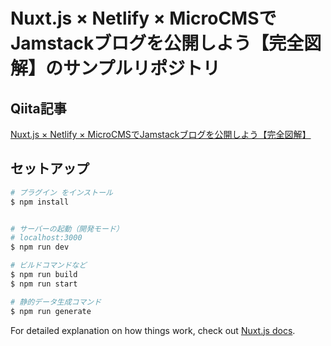 # Nuxt.js × Netlify × MicroCMSでJamstackブログを公開しよう【完全図解】のサンプルリポジトリ

## Qiita記事
[Nuxt.js × Netlify × MicroCMSでJamstackブログを公開しよう【完全図解】](https://qiita.com/mamezou_yuki/items/0e7aeeac2d8e582aa93b)

## セットアップ

```bash
# プラグイン をインストール
$ npm install


# サーバーの起動（開発モード）
# localhost:3000
$ npm run dev

# ビルドコマンドなど
$ npm run build
$ npm run start

# 静的データ生成コマンド
$ npm run generate
```

For detailed explanation on how things work, check out [Nuxt.js docs](https://nuxtjs.org).

